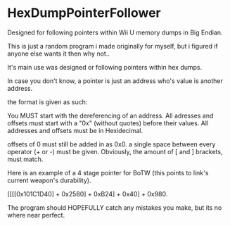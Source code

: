# HexDumpPointerFollower
Designed for following pointers within Wii U memory dumps in Big Endian.


This is just a random program i made originally for myself, but i figured if anyone else wants it then why not..

It's main use was designed or following pointers within hex dumps.

In case you don't know, a pointer is just an address who's value is another address.

the format is given as such:

You MUST start with the dereferencing of an address.
All adresses and offsets must start with a "0x" (without quotes) before their values.
All addresses and offsets must be in Hexidecimal.

offsets of 0 must still be added in as 0x0.
a single space between every operator (+ or -) must be given.
Obviously, the amount of  [ and ] brackets, must match.

Here is an example of a 4 stage pointer for BoTW (this points to link's current weapon's durability).

[[[[0x101C1D40] + 0x2580] + 0xB24] + 0x40] + 0x980.

The program should HOPEFULLY catch any mistakes you make, but its no where near perfect.
